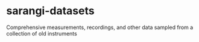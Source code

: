 # sarangi-datasets
Comprehensive measurements, recordings, and other data sampled from a collection of old instruments
